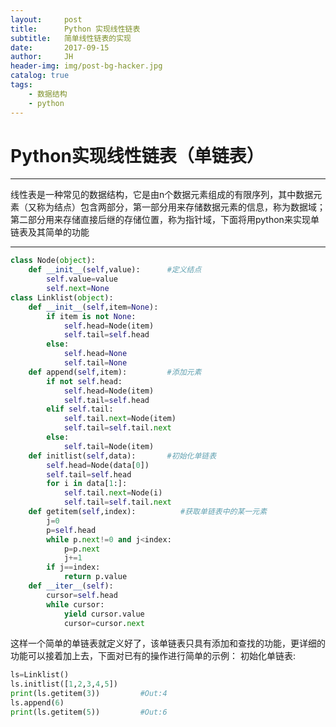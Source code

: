 ```yaml
---
layout:     post
title:      Python 实现线性链表
subtitle:   简单线性链表的实现
date:       2017-09-15
author:     JH
header-img: img/post-bg-hacker.jpg
catalog: true
tags:
    - 数据结构
    - python
---
```

# Python实现线性链表（单链表）

---

线性表是一种常见的数据结构，它是由n个数据元素组成的有限序列，其中数据元素（又称为结点）包含两部分，第一部分用来存储数据元素的信息，称为数据域；第二部分用来存储直接后继的存储位置，称为指针域，下面将用python来实现单链表及其简单的功能

---
```python
class Node(object):
    def __init__(self,value):      #定义结点
        self.value=value
        self.next=None
class Linklist(object):
    def __init__(self,item=None):
        if item is not None:
            self.head=Node(item)
            self.tail=self.head
        else:
            self.head=None
            self.tail=None
    def append(self,item):         #添加元素
        if not self.head:
            self.head=Node(item)
            self.tail=self.head
        elif self.tail:
            self.tail.next=Node(item)
            self.tail=self.tail.next
        else:
            self.tail=Node(item)
    def initlist(self,data):       #初始化单链表
        self.head=Node(data[0])
        self.tail=self.head
        for i in data[1:]:
            self.tail.next=Node(i)
            self.tail=self.tail.next
    def getitem(self,index):          #获取单链表中的某一元素
        j=0
        p=self.head
        while p.next!=0 and j<index:
            p=p.next
            j+=1
        if j==index:
            return p.value
    def __iter__(self):
        cursor=self.head
        while cursor:
            yield cursor.value
            cursor=cursor.next
```
这样一个简单的单链表就定义好了，该单链表只具有添加和查找的功能，更详细的功能可以接着加上去，下面对已有的操作进行简单的示例：
初始化单链表:
```python
ls=Linklist()
ls.initlist([1,2,3,4,5])
print(ls.getitem(3))         #Out:4
ls.append(6)
print(ls.getitem(5))         #Out:6
```





